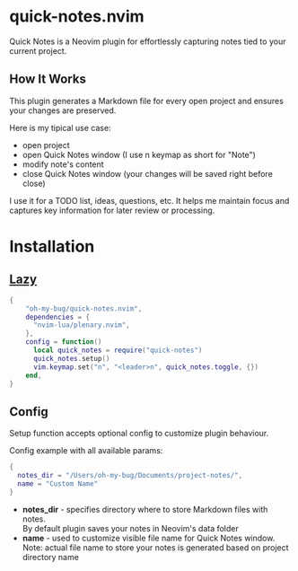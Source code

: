 # quick-notes.nvim

Quick Notes is a Neovim plugin for effortlessly capturing notes tied to your current project.

## How It Works

This plugin generates a Markdown file for every open project and ensures your changes are preserved.

Here is my tipical use case:
- open project
- open Quick Notes window (I use <leader>n keymap as short for "Note")
- modify note's content
- close Quick Notes window (your changes will be saved right before close)

I use it for a TODO list, ideas, questions, etc. It helps me maintain focus and captures key information for later review or processing.

# Installation

## [Lazy](https://lazy.folke.io/)

```lua
{
    "oh-my-bug/quick-notes.nvim",
    dependencies = {
      "nvim-lua/plenary.nvim",
    },
    config = function()
      local quick_notes = require("quick-notes")
      quick_notes.setup()
      vim.keymap.set("n", "<leader>n", quick_notes.toggle, {})
    end,
}
```

## Config

Setup function accepts optional config to customize plugin behaviour.

Config example with all available params:
```lua
{
  notes_dir = "/Users/oh-my-bug/Documents/project-notes/",
  name = "Custom Name"
}
```

- **notes_dir** - specifies directory where to store Markdown files with notes.\
  By default plugin saves your notes in Neovim's data folder
- **name** - used to customize visible file name for Quick Notes window.\
  Note: actual file name to store your notes is generated based on project directory name
